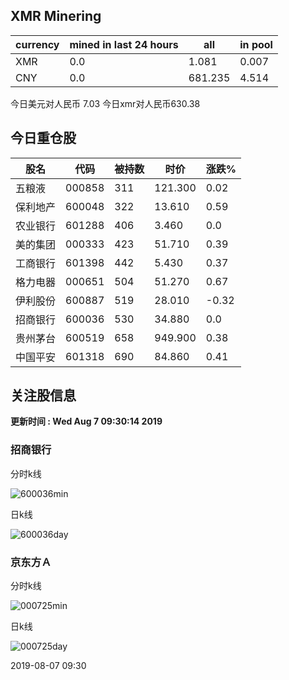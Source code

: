 ## XMR Minering

|currency|mined in last 24 hours|all|in pool|
|---|---|---|---|
|XMR|0.0|1.081|0.007|
|CNY|0.0|681.235|4.514|

今日美元对人民币 7.03	今日xmr对人民币630.38


## 今日重仓股 

|股名|代码|被持数|时价|涨跌%|
|---|---|---|---|---|
|五粮液|000858|311|121.300|0.02|
|保利地产|600048|322|13.610|0.59|
|农业银行|601288|406|3.460|0.0|
|美的集团|000333|423|51.710|0.39|
|工商银行|601398|442|5.430|0.37|
|格力电器|000651|504|51.270|0.67|
|伊利股份|600887|519|28.010|-0.32|
|招商银行|600036|530|34.880|0.0|
|贵州茅台|600519|658|949.900|0.38|
|中国平安|601318|690|84.860|0.41|

## 关注股信息
**更新时间 : Wed Aug  7 09:30:14 2019**
### 招商银行 
分时k线

![600036min](http://image.sinajs.cn/newchart/min/n/sh600036.gif)

日k线

![600036day](http://image.sinajs.cn/newchart/daily/n/sh600036.gif)

### 京东方Ａ 
分时k线

![000725min](http://image.sinajs.cn/newchart/min/n/sz000725.gif)

日k线

![000725day](http://image.sinajs.cn/newchart/daily/n/sz000725.gif)

2019-08-07 09:30